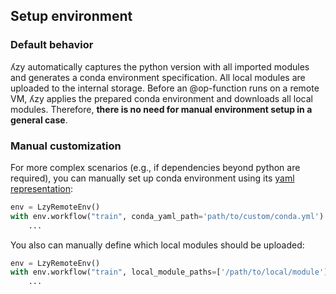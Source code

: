 ## Setup environment

### Default behavior

ʎzy automatically captures the python version with all imported modules and generates a conda environment specification.
All local modules are uploaded to the internal storage.
Before an @op-function runs on a remote VM, ʎzy applies the prepared conda environment and downloads all local modules.
Therefore, **there is no need for manual environment setup in a general case**.

### Manual customization

For more complex scenarios (e.g., if dependencies beyond python are required), you can manually set up conda environment using its [yaml representation](https://docs.conda.io/projects/conda/en/latest/user-guide/tasks/manage-environments.html#create-env-file-manually):

```python
env = LzyRemoteEnv()
with env.workflow("train", conda_yaml_path='path/to/custom/conda.yml'):
    ...
```

You also can manually define which local modules should be uploaded:

```python
env = LzyRemoteEnv()
with env.workflow("train", local_module_paths=['/path/to/local/module']):
    ...
```

